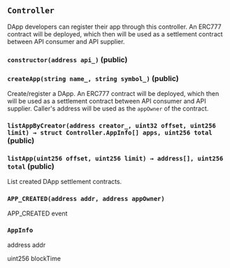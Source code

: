 ## `Controller`



DApp developers can register their app through this controller.
An ERC777 contract will be deployed, which then will be used as a settlement contract between API consumer and API supplier.


### `constructor(address api_)` (public)





### `createApp(string name_, string symbol_)` (public)



Create/register a DApp.
An ERC777 contract will be deployed, which then will be used as a settlement contract between API consumer and API supplier.
Caller's address will be used as the `appOwner` of the contract.

### `listAppByCreator(address creator_, uint32 offset, uint256 limit) → struct Controller.AppInfo[] apps, uint256 total` (public)





### `listApp(uint256 offset, uint256 limit) → address[], uint256 total` (public)



List created DApp settlement contracts.


### `APP_CREATED(address addr, address appOwner)`



APP_CREATED event


### `AppInfo`


address addr


uint256 blockTime



